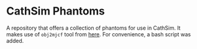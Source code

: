 # CathSim Phantoms

A repository that  offers a collection of phantoms for use in CathSim. It makes
use of `obj2mjcf` tool from [here](https://github.com/kevinzakka/obj2mjcf). For
convenience, a bash script was added.
